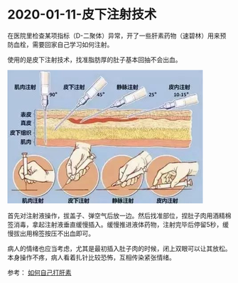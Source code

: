 # 2020-01-11-皮下注射技术
在医院里检查某项指标（D-二聚体）异常，开了一些肝素药物（速碧林）用来预防血栓，需要回家自己学习如何注射。

使用的是皮下注射技术，找准脂肪厚的肚子基本回抽不会出血。

![](https://raw.githubusercontent.com/xiaofeng1986/git-img-repo/master/articles/2020/20200111-皮下注射.jpeg)

首先对注射液操作，拔盖子、弹空气后放一边。然后找准部位，捏肚子肉用酒精棉签消毒，拿起注射液垂直缓慢插入。缓慢推进液体药物，注射完毕后停留5秒，缓慢拔出用棉签按压不出血即可。

病人的情绪也应当考虑，尤其是最初插入肚子肉的时候，闭上双眼可以让其放松。本身操作不疼，病人看着扎针比较恐怖，互相传染紧张情绪。

参考：
[如何自己打肝素](https://xingren.com/web/article/HbDo3SCC/wap)